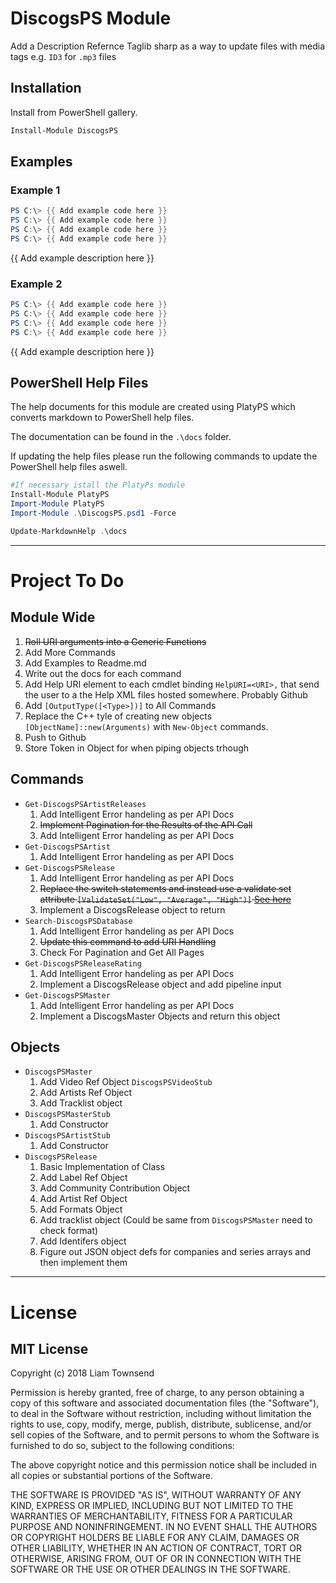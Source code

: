# DiscogsPS Module

Add a Description
Refernce Taglib sharp as a way to update files with media tags e.g. `ID3` for `.mp3` files


## Installation

Install from PowerShell gallery.

```powershell
Install-Module DiscogsPS
```

## Examples

### Example 1
```powershell
PS C:\> {{ Add example code here }}
PS C:\> {{ Add example code here }}
PS C:\> {{ Add example code here }}
PS C:\> {{ Add example code here }}
```

{{ Add example description here }}

### Example 2
```powershell
PS C:\> {{ Add example code here }}
PS C:\> {{ Add example code here }}
PS C:\> {{ Add example code here }}
PS C:\> {{ Add example code here }}
```

{{ Add example description here }}

## PowerShell Help Files
The help documents for this module are created using PlatyPS which converts markdown to PowerShell help files.

The documentation can be found in the `.\docs` folder.

If updating the help files please run the following commands to update the PowerShell help files aswell.

``` PowerShell
#If necessary istall the PlatyPs module
Install-Module PlatyPS
Import-Module PlatyPS
Import-Module .\DiscogsPS.psd1 -Force

Update-MarkdownHelp .\docs
```
---
# Project To Do

## Module Wide
1. ~~Roll URI arguments into a Generic Functions~~
2. Add More Commands
3. Add Examples to Readme.md
4. Write out the docs for each command
5. Add Help URI element to each cmdlet binding `HelpURI=<URI>,` that send the user to a the Help XML files hosted somewhere.
    Probably Github
6. Add `[OutputType([<Type>])]` to All Commands
7. Replace the C++ tyle of creating new objects `[ObjectName]::new(Arguments)` with `New-Object` commands.
8. Push to Github
9. Store Token in Object for when piping objects trhough

## Commands
- `Get-DiscogsPSArtistReleases`
    1. Add Intelligent Error handeling as per API Docs
    1. ~~Implement Pagination for the Results of the API Call~~
    2. Add Intelligent Error handeling as per API Docs
- `Get-DiscogsPSArtist`
    1. Add Intelligent Error handeling as per API Docs
- `Get-DiscogsPSRelease`
    1. Add Intelligent Error handeling as per API Docs
    2. ~~Replace the switch statements and instead use a validate set attribute `[ValidateSet("Low", "Average", "High")]` [See here](https://docs.microsoft.com/en-us/powershell/module/microsoft.powershell.core/about/about_functions_advanced_parameters?view=powershell-6#validateset-attribute)~~
    3. Implement a DiscogsRelease object to return
- `Search-DiscogsPSDatabase`
    1. Add Intelligent Error handeling as per API Docs
    2. ~~Update this command to add URI Handling~~
    3. Check For Pagination and Get All Pages
- `Get-DiscogsPSReleaseRating`
    1. Add Intelligent Error handeling as per API Docs
    1. Implement a DiscogsRelease object and add pipeline input
- `Get-DiscogsPSMaster`
    1. Add Intelligent Error handeling as per API Docs
    2. Implement a DiscogsMaster Objects and return this object


## Objects
- `DiscogsPSMaster`
    1. Add Video Ref Object `DiscogsPSVideoStub`
    2. Add Artists Ref Object
    3. Add Tracklist object
- `DiscogsPSMasterStub`
    1. Add Constructor
- `DiscogsPSArtistStub`
    1. Add Constructor
- `DiscogsPSRelease`
    1. Basic Implementation of Class
    2. Add Label Ref Object
    3. Add Community Contribution Object
    4. Add Artist Ref Object
    5. Add Formats Object
    6. Add tracklist object (Could be same from `DiscogsPSMaster` need to check format)
    7. Add Identifers object
    8. Figure out JSON object defs for companies and series arrays and then implement them
---
# License

## MIT License

Copyright (c) 2018 Liam Townsend

Permission is hereby granted, free of charge, to any person obtaining a copy of this software and associated documentation files (the "Software"), to deal in the Software without restriction, including without limitation the rights to use, copy, modify, merge, publish, distribute, sublicense, and/or sell copies of the Software, and to permit persons to whom the Software is furnished to do so, subject to the following conditions:

The above copyright notice and this permission notice shall be included in all copies or substantial portions of the Software.

THE SOFTWARE IS PROVIDED "AS IS", WITHOUT WARRANTY OF ANY KIND, EXPRESS OR IMPLIED, INCLUDING BUT NOT LIMITED TO THE WARRANTIES OF MERCHANTABILITY, FITNESS FOR A PARTICULAR PURPOSE AND NONINFRINGEMENT. IN NO EVENT SHALL THE AUTHORS OR COPYRIGHT HOLDERS BE LIABLE FOR ANY CLAIM, DAMAGES OR OTHER LIABILITY, WHETHER IN AN ACTION OF CONTRACT, TORT OR OTHERWISE, ARISING FROM, OUT OF OR IN CONNECTION WITH THE SOFTWARE OR THE USE OR OTHER DEALINGS IN THE SOFTWARE.
